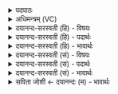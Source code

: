<details><summary>पदपाठः</summary>

तत्। ए॒व। अ॒ग्निः। तत्। आ॒दि॒त्यः। तत्। वा॒युः। तत्। ऊँ॒ इत्यूँ॑। च॒न्द्रमाः॑। तत्। ए॒व। शु॒क्रम्। तत्। ब्रह्म॑। ताः। आपः॑। सः। प्र॒जाप॑ति॒रिति॑ प्र॒जाऽप॑तिः। १।
</details>

<details><summary>अधिमन्त्रम् (VC)</summary>

- परमात्मा देवता
- स्वयम्भु ब्रह्म ऋषिः
- अनुष्टुप्
- गान्धारः
</details>

<details><summary>दयानन्द-सरस्वती (हि) - विषयः</summary>

अब परमेश्वर कैसा है, इस विषय को अगले मन्त्र में कहा है ॥
</details>

<details><summary>दयानन्द-सरस्वती (हि) - पदार्थः</summary>

पदार्थान्वयभाषाः -  हे मनुष्यो ! (तत्) वह सर्वज्ञ, सर्वव्यापि, सनातन, अनादि, सच्चिदानन्दस्वरूप, नित्य, शुद्ध, बुद्ध, मुक्तस्वभाव, न्यायकारी, दयालु, जगत् का स्रष्टा, धारणकर्त्ता और सबका अन्तर्यामी (एव) ही (अग्निः) ज्ञानस्वरूप और स्वयं प्रकाशित होने से अग्नि (तत्) वह (आदित्यः) प्रलय समय सबको ग्रहण करने से आदित्य (तत्) वह (वायुः) अनन्त बलवान् और सबका धर्ता होने से वायु (तत्) वह (चन्द्रमाः) आनन्द स्वरूप और आनन्दकारक होने से चन्द्रमा (तत्, एव) वही (शुक्रम्) शीघ्रकारी वा शुद्ध भाव से शुक्र (तत्) वह (ब्रह्म) महान् होने से ब्रह्म (ताः) वह (आपः) सर्वत्र व्यापक होने से आप (उ) और (सः) वह (प्रजापतिः) सब प्रजा का स्वामी होने से प्रजापति है, ऐसा तुम लोग जानो ॥१ ॥
</details>

<details><summary>दयानन्द-सरस्वती (हि) - भावार्थः</summary>

भावार्थभाषाः -  हे मनुष्यो ! जैसे ईश्वर के ये अग्नि आदि गौण नाम हैं, वैसे और भी इन्द्रादि नाम हैं, उसी की उपासना फलवाली है, ऐसा जानो ॥१ ॥
</details>

<details><summary>दयानन्द-सरस्वती (सं) - विषयः</summary>

अथ परमेश्वरः कीदृश इत्याह ॥
</details>

<details><summary>दयानन्द-सरस्वती (सं) - पदार्थः</summary>

पदार्थान्वयभाषाः -  हे मनुष्यास्तदेवाग्निस्तदादित्यस्तद्वायुस्तच्चन्द्रमास्तदेव शुक्रं तद् ब्रह्म ता आपः स उ प्रजापतिरस्त्येवं यूयं विजानीत ॥१ ॥
</details>

<details><summary>दयानन्द-सरस्वती (सं) - भावार्थः</summary>

भावार्थभाषाः -  हे मनुष्याः ! यथेश्वरस्येमान्यग्न्यादीनि गौणिकानि नामानि सन्ति तथान्यानीन्द्रादीन्यपि वर्त्तन्ते। अस्यैवोपासना फलवती भवतीति वेद्यम् ॥१ ॥
</details>

<details><summary>सविता जोशी ← दयानन्दः (म) - भावार्थः</summary>

भावार्थभाषाः -  - हे माणासांनो । ज्या पूर्ण परमेश्वरामध्ये सर्व माणसांची असंख्य मस्तके, नेत्र, पाय इत्यादी आहेत व जो आपल्या सामर्थ्याने भूमी वगैरे पाच स्थूल व पाच सूक्ष्म भूतांनी युक्त अशा जगाला परिपूर्ण करतो आणि जेथे सृष्टी नाही तेथेही तो सृष्टिनिर्माता परिपूर्ण असतो. असा सच्चिदानंद स्वरूप, नित्य, शुद्ध, बुद्ध, मुक्त स्वभाव असलेल्या परमेश्वराला सोडून तुम्ही इतर कुणाचीही उपासना करू नका. परमेश्वराची उपासना करुन धर्म, अर्थ, काम, मोक्षाची प्राप्ती करा. ॥
</details>
